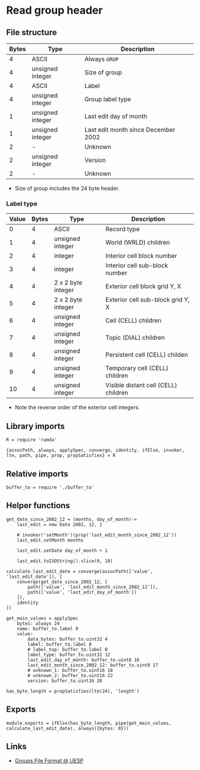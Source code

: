 # Read group header

## File structure

| Bytes | Type             | Description                         |
| ----- | ---------------- | ----------------------------------- |
|     4 | ASCII            | Always `GRUP`                       |
|     4 | unsigned integer | Size of group                       |
|     4 | ASCII            | Label                               |
|     4 | unsigned integer | Group label type                    |
|     1 | unsigned integer | Last edit day of month              |
|     1 | unsigned integer | Last edit month since December 2002 |
|     2 | -                | Unknown                             |
|     2 | unsigned integer | Version                             |
|     2 | -                | Unknown                             |

- Size of group includes the 24 byte header.


### Label type

| Value | Bytes | Type               | Description                          |
| ----- | ----- | ------------------ | ------------------------------------ |
|     0 |     4 | ASCII              | Record type                          |
|     1 |     4 | unsigned integer   | World (WRLD) children                |
|     2 |     4 | integer            | Interior cell block number           |
|     3 |     4 | integer            | Interior cell sub-block number       |
|     4 |     4 | 2 x 2 byte integer | Exterior cell block grid Y, X        |
|     5 |     4 | 2 x 2 byte integer | Exterior cell sub-block grid Y, X    |
|     6 |     4 | unsigned integer   | Cell (CELL) children                 |
|     7 |     4 | unsigned integer   | Topic (DIAL) children                |
|     8 |     4 | unsigned integer   | Persistent cell (CELL) childen       |
|     9 |     4 | unsigned integer   | Temporary cell (CELL) children       |
|    10 |     4 | unsigned integer   | Visible distant cell (CELL) children |

- Note the reverse order of the exterior cell integers.


## Library imports

	R = require 'ramda'

	{assocPath, always, applySpec, converge, identity, ifElse, invoker, lte, path, pipe, prop, propSatisfies} = R


## Relative imports

	buffer_to = require './buffer_to'


## Helper functions

	get_date_since_2002_12 = (months, day_of_month)->
		last_edit = new Date 2002, 12, 1

		# invoker('setMonth')(prop('last_edit_month_since_2002_12'))
		last_edit.setMonth months

		last_edit.setDate day_of_month + 1

		last_edit.toISOString().slice(0, 10)

	calculate_last_edit_date = converge(assocPath(['value', 'last_edit_date']), [
		converge(get_date_since_2002_12, [
			path(['value', 'last_edit_month_since_2002_12']),
			path(['value', 'last_edit_day_of_month'])
		]),
		identity
	])

	get_main_values = applySpec
		bytes: always 24
		name: buffer_to.label 0
		value:
			data_bytes: buffer_to.uint32 4
			label: buffer_to.label 8
			# label_top: buffer_to.label 0
			label_type: buffer_to.uint32 12
			last_edit_day_of_month: buffer_to.uint8 16
			last_edit_month_since_2002_12: buffer_to.uint8 17
			# unknown_1: buffer_to.uint16 18
			# unknown_2: buffer_to.uint16 22
			version: buffer_to.uint16 20

	has_byte_length = propSatisfies(lte(24), 'length')


## Exports

	module.exports = ifElse(has_byte_length, pipe(get_main_values, calculate_last_edit_date), always({bytes: 0}))


## Links

- [Groups File Format @ UESP](http://www.uesp.net/wiki/Tes5Mod:Mod_File_Format#Groups)
